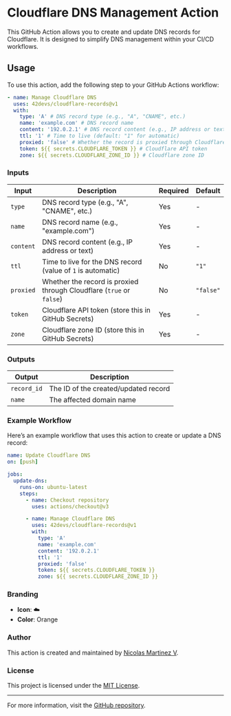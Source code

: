 # Cloudflare DNS Management Action

This GitHub Action allows you to create and update DNS records for Cloudflare.
It is designed to simplify DNS management within your CI/CD workflows.

## Usage

To use this action, add the following step to your GitHub Actions workflow:

```yaml
- name: Manage Cloudflare DNS
  uses: 42devs/cloudflare-records@v1
  with:
    type: 'A' # DNS record type (e.g., "A", "CNAME", etc.)
    name: 'example.com' # DNS record name
    content: '192.0.2.1' # DNS record content (e.g., IP address or text)
    ttl: '1' # Time to live (default: "1" for automatic)
    proxied: 'false' # Whether the record is proxied through Cloudflare (default: "false")
    token: ${{ secrets.CLOUDFLARE_TOKEN }} # Cloudflare API token
    zone: ${{ secrets.CLOUDFLARE_ZONE_ID }} # Cloudflare zone ID
```

### Inputs

| Input     | Description                                                          | Required | Default   |
| --------- | -------------------------------------------------------------------- | -------- | --------- |
| `type`    | DNS record type (e.g., "A", "CNAME", etc.)                           | Yes      | -         |
| `name`    | DNS record name (e.g., "example.com")                                | Yes      | -         |
| `content` | DNS record content (e.g., IP address or text)                        | Yes      | -         |
| `ttl`     | Time to live for the DNS record (value of `1` is automatic)          | No       | `"1"`     |
| `proxied` | Whether the record is proxied through Cloudflare (`true` or `false`) | No       | `"false"` |
| `token`   | Cloudflare API token (store this in GitHub Secrets)                  | Yes      | -         |
| `zone`    | Cloudflare zone ID (store this in GitHub Secrets)                    | Yes      | -         |

### Outputs

| Output      | Description                          |
| ----------- | ------------------------------------ |
| `record_id` | The ID of the created/updated record |
| `name`      | The affected domain name             |

### Example Workflow

Here’s an example workflow that uses this action to create or update a DNS
record:

```yaml
name: Update Cloudflare DNS
on: [push]

jobs:
  update-dns:
    runs-on: ubuntu-latest
    steps:
      - name: Checkout repository
        uses: actions/checkout@v3

      - name: Manage Cloudflare DNS
        uses: 42devs/cloudflare-records@v1
        with:
          type: 'A'
          name: 'example.com'
          content: '192.0.2.1'
          ttl: '1'
          proxied: 'false'
          token: ${{ secrets.CLOUDFLARE_TOKEN }}
          zone: ${{ secrets.CLOUDFLARE_ZONE_ID }}
```

### Branding

- **Icon**: :cloud:
- **Color**: Orange

### Author

This action is created and maintained by
[Nicolas Martinez V](mailto:nicolas@42devs.cl).

### License

This project is licensed under the [MIT License](LICENSE).

---

For more information, visit the
[GitHub repository](https://github.com/42devs/cloudflare-records).
